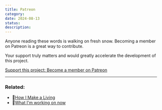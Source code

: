 ```yaml
---
title: Patreon
category: 
date: 2024-08-13
status: 
description:
---
```



Anyone reading these words is walking on fresh snow. Becoming a member on Patreon is a great way to contribute.

Your support truly matters and would greatly accelerate the development of this project. 

[Support this project: Become a member on Patreon](https://www.patreon.com/TiBO_Ukulele)



---
### Related:
- 📝[How I Make a Living](/notes/how-I-make-a-living)
- 📝[What I'm working on now](what-im-working-on-now%201.md)